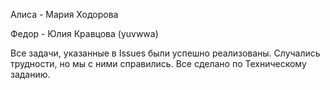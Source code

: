 Алиса - Мария Ходорова

Федор - Юлия Кравцова (yuvwwa)


Все задачи, указанные в Issues были успешно реализованы. Случались трудности, но мы с ними справились. Все сделано по Техническому заданию. 
